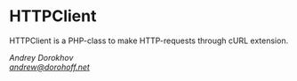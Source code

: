 # HTTPClient

HTTPClient is a PHP-class to make HTTP-requests through cURL extension.

*Andrey Dorokhov<br />
andrew@dorohoff.net*